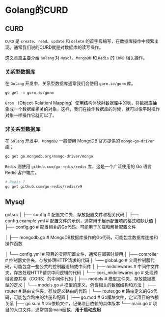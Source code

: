 # Golang的CURD

## CURD

`CURD` 是 `create`、`read`、`update` 和 `delete` 的首字母缩写，在数据库操作中频繁出现。通常我们说的CURD就是对数据库的读写操作。

这文章篇主要介绍 `Golang` 对 `Mysql`、`MongoDB` 和 `Redis` 的 `CURD` 相关操作。

### 关系型数据库

在 `Golang` 开发中，关系型数据库通常我们会使用 `gorm.io/gorm` 库。

```bash
go get -u gorm.io/gorm
```

`Grom` （Object-Relationl Mapping）使用结构体映射数据库中的表，将数据库抽象成一个数据库相关的对象。这样，我们在操作数据库的时候，就可以像平时操作对象一样操作它就可以了。

### 非关系型数据库

在 `Golang` 开发中，`MongoDB` 一般使用 MongoDB 官方提供的 `mongo-go-driver` 库；

```bash
go get go.mongodb.org/mongo-driver/mongo
```

`Redis` 则使用 `github.com/go-redis/redis` 库，这是一个广泛使用的 Go 语言 Redis 客户端库。

```bash
# Redis 7
go get github.com/go-redis/redis/v9
```

## Mysql

go\src
│
├── config                 # 配置文件夹，存放配置文件和相关代码
│   ├── config.example.yml # 配置文件的示例，通常用于展示配置项的格式和默认值
│   ├── config.go          # 配置相关的Go代码，可能用于加载和解析配置文件

│   ├── mongodb.go    # MongoDB数据库操作的Go代码，可能包含数据库连接和操作函数

│   └── config.yml         # 项目的实际配置文件，通常在部署时使用
│
├── controller             # 控制器文件夹，存放处理HTTP请求的代码
│   └── global.go          # 全局控制器代码，可能包含一些公共的控制器逻辑或中间件
│
├── middlewares            # 中间件文件夹，存放处理HTTP请求中间逻辑的代码
│   └── cors_middlewares.go # 处理跨域资源共享（CORS）的中间件代码
│
├── models                 # 模型文件夹，存放数据模型的定义
│   └── models.go            # 模型的定义，包含相关的数据结构和方法
│
├── router                 # 路由文件夹，存放定义路由的代码
│   └── router.go          # 路由定义的Go代码，可能包含路由的注册和配置
│
├── go.mod                 # Go模块文件，定义项目的依赖关系
├── go.sum                 # Go依赖文件，记录项目依赖的具体版本
└── main.go                # 项目的入口文件，通常包含main函数，**用于启动应用**































































